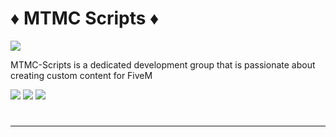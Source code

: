 # :diamonds: MTMC Scripts :diamonds:
[<img src="https://cdn.discordapp.com/attachments/732592564049281024/1095508994359037952/2channels4_banner.png"/>](https://mtmc-scripting.tebex.io/)

MTMC-Scripts is a dedicated development group that is passionate about creating custom content for FiveM


[<img src="https://custom-icon-badges.demolab.com/badge/-See%20Our%20Scripts-red?style=for-the-badge&logo=video&logoColor=white"/>](https://www.youtube.com/@mtmcscripting7293?sub_confirmation=1)
[<img src="https://custom-icon-badges.demolab.com/badge/-Join%20Our%20Discord-blue?style=for-the-badge&logo=discord&logoColor=white"/>](https://discord.gg/PZeBY8QtBD)
[<img src="https://custom-icon-badges.demolab.com/badge/-View%20Our%20Store-gray?style=for-the-badge&logo=mtmc&logoColor=white"/>](https://mtmc-scripting.tebex.io/)

#
---

<!--
**MTMC-Scripts/MTMC-Scripts** is a ✨ _special_ ✨ repository because its `README.md` (this file) appears on your GitHub profile.

Here are some ideas to get you started:

- 🔭 I’m currently working on ...
- 🌱 I’m currently learning ...
- 👯 I’m looking to collaborate on ...
- 🤔 I’m looking for help with ...
- 💬 Ask me about ...
- 📫 How to reach me: ...
- 😄 Pronouns: ...
- ⚡ Fun fact: ...
-->
